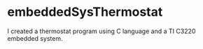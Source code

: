 # embeddedSysThermostat
I created a thermostat program using C language and a TI C3220 embedded system.
